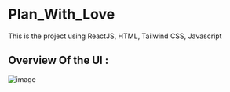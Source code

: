 # Plan_With_Love
This is the project using ReactJS, HTML, Tailwind CSS, Javascript

## Overview Of the UI :
![image](https://user-images.githubusercontent.com/110719731/228482532-d22e5667-a2bc-434c-a0be-540493c64717.png)





